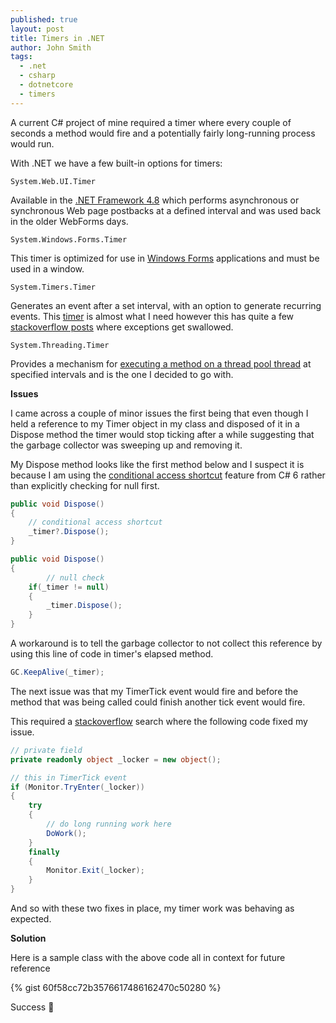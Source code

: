 ```yaml
---
published: true
layout: post
title: Timers in .NET
author: John Smith
tags:
  - .net
  - csharp
  - dotnetcore
  - timers
---
```

A current C# project of mine required a timer where every couple of seconds a method would fire and a potentially fairly long-running process would run.

With .NET we have a few built-in options for timers: 

`System.Web.UI.Timer`

Available in the [.NET Framework 4.8](https://docs.microsoft.com/en-us/dotnet/api/system.web.ui.timer?redirectedfrom=MSDN&view=netframework-4.8&viewFallbackFrom=netcore-3.1) which performs asynchronous or synchronous Web page postbacks at a defined interval and was used back in the older WebForms days.

`System.Windows.Forms.Timer`

This timer is optimized for use in [Windows Forms](https://docs.microsoft.com/en-us/dotnet/api/system.windows.forms.timer?view=netcore-3.1) applications and must be used in a window.

`System.Timers.Timer` 

Generates an event after a set interval, with an option to generate recurring events. This [timer](https://docs.microsoft.com/en-us/dotnet/api/system.timers.timer?redirectedfrom=MSDN&view=netcore-3.1) is almost what I need however this has quite a few [stackoverflow posts](https://stackoverflow.com/questions/46176486/system-timers-timer-crashes-on-exception-thrown) where exceptions get swallowed. 

`System.Threading.Timer`

Provides a mechanism for [executing a method on a thread pool thread](https://docs.microsoft.com/en-us/dotnet/api/system.threading.timer?redirectedfrom=MSDN&view=netcore-3.1) at specified intervals and is the one I decided to go with. 

**Issues**

I came across a couple of minor issues the first being that even though I held a reference to my Timer object in my class and disposed of it in a Dispose method the timer would stop ticking after a while suggesting that the garbage collector was sweeping up and removing it. 

My Dispose method looks like the first method below and I suspect it is because I am using the [conditional access shortcut](https://www.c-sharpcorner.com/code/275/conditional-access-in-C-Sharp-6-0.aspx) feature from C# 6 rather than explicitly checking for null first.

```cs
public void Dispose()
{ 
	// conditional access shortcut
    _timer?.Dispose(); 
} 

public void Dispose()
{ 
    	// null check
	if(_timer != null)
	{
    	_timer.Dispose(); 
	}
} 
```
A workaround is to tell the garbage collector to not collect this reference by using this line of code in timer's elapsed method.

```cs
GC.KeepAlive(_timer);
```

The next issue was that my TimerTick event would fire and before the method that was being called could finish another tick event would fire.  

This required a [stackoverflow](https://stackoverflow.com/a/13267259/2041) search where the following code fixed my issue.

```cs
// private field
private readonly object _locker = new object();

// this in TimerTick event
if (Monitor.TryEnter(_locker))
{
	try
	{
    	// do long running work here
	 	DoWork();
	}
	finally
	{
		Monitor.Exit(_locker);
	}
}
```
And so with these two fixes in place, my timer work was behaving as expected. 

**Solution**

Here is a sample class with the above code all in context for future reference

{% gist 60f58cc72b3576617486162470c50280 %}

Success 🎉

